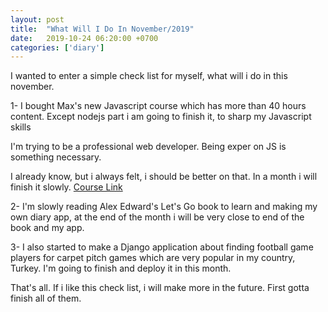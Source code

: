 ```yaml
---
layout: post
title:  "What Will I Do In November/2019"
date:   2019-10-24 06:20:00 +0700
categories: ['diary']
---
```


I wanted to enter a simple check list for myself, what will i do in this november.

1- I bought Max's new Javascript course which has more than 40 hours content. Except nodejs part i am going to finish it, to sharp my Javascript skills

I'm trying to be a professional web developer. Being exper on JS is something necessary.

I already know, but i always felt, i should be better on that. In a month i will finish it slowly.
<a href="https://www.udemy.com/course/javascript-the-complete-guide-2020-beginner-advanced/">Course Link</a>

2- I'm slowly reading Alex Edward's Let's Go book to learn and making my own diary app, at the end of the month i will be very close to end of the book and my app.

3- I also started to make a Django application about finding football game players for carpet pitch games which are very popular in my country, Turkey. I'm going to finish and deploy it in this month.

That's all. If i like this check list, i will make more in the future. First gotta finish all of them.